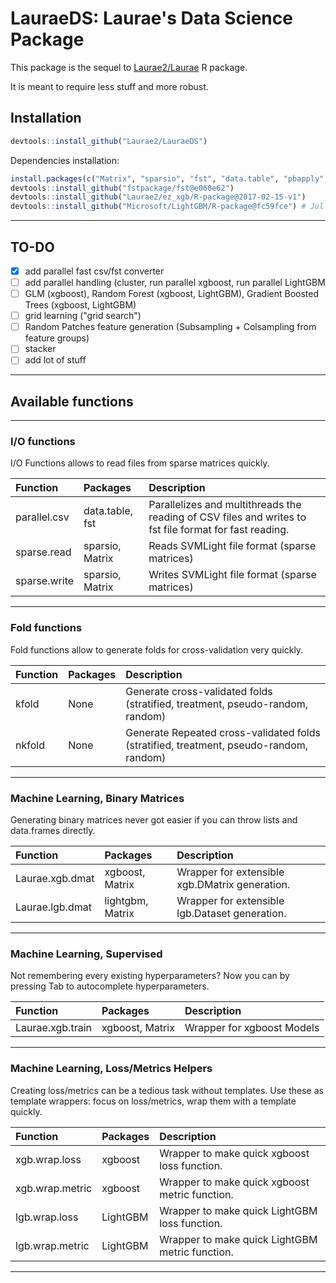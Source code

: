 # LauraeDS: Laurae's Data Science Package

This package is the sequel to [Laurae2/Laurae](https://github.com/Laurae2/Laurae) R package.

It is meant to require less stuff and more robust.

## Installation

```r
devtools::install_github("Laurae2/LauraeDS")
```

Dependencies installation:

```r
install.packages(c("Matrix", "sparsio", "fst", "data.table", "pbapply", "parallel"))
devtools::install_github("fstpackage/fst@e060e62")
devtools::install_github("Laurae2/ez_xgb/R-package@2017-02-15-v1")
devtools::install_github("Microsoft/LightGBM/R-package@fc59fce") # Jul 14 2017, v2.0.4

```

---

## TO-DO

* [x] add parallel fast csv/fst converter
* [ ] add parallel handling (cluster, run parallel xgboost, run parallel LightGBM
* [ ] GLM (xgboost), Random Forest (xgboost, LightGBM), Gradient Boosted Trees (xgboost, LightGBM)
* [ ] grid learning ("grid search")
* [ ] Random Patches feature generation (Subsampling + Colsampling from feature groups)
* [ ] stacker
* [ ] add lot of stuff

---

## Available functions

---

### I/O functions

I/O Functions allows to read files from sparse matrices quickly.

| Function | Packages | Description |
| :--- | :--- | :--- |
| parallel.csv | data.table, fst | Parallelizes and multithreads the reading of CSV files and writes to fst file format for fast reading. |
| sparse.read | sparsio, Matrix | Reads SVMLight file format (sparse matrices) |
| sparse.write | sparsio, Matrix | Writes SVMLight file format (sparse matrices) |

---

### Fold functions

Fold functions allow to generate folds for cross-validation very quickly.

| Function | Packages | Description |
| :--- | :--- | :--- |
| kfold | None | Generate cross-validated folds (stratified, treatment, pseudo-random, random) |
| nkfold | None | Generate Repeated cross-validated folds (stratified, treatment, pseudo-random, random) |

---

### Machine Learning, Binary Matrices

Generating binary matrices never got easier if you can throw lists and data.frames directly.

| Function | Packages | Description |
| :--- | :--- | :--- |
| Laurae.xgb.dmat | xgboost, Matrix | Wrapper for extensible xgb.DMatrix generation. |
| Laurae.lgb.dmat | lightgbm, Matrix | Wrapper for extensible lgb.Dataset generation. |

---

### Machine Learning, Supervised

Not remembering every existing hyperparameters? Now you can by pressing Tab to autocomplete hyperparameters.

| Function | Packages | Description |
| :--- | :--- | :--- |
| Laurae.xgb.train | xgboost, Matrix | Wrapper for xgboost Models |

---

### Machine Learning, Loss/Metrics Helpers

Creating loss/metrics can be a tedious task without templates. Use these as template wrappers: focus on loss/metrics, wrap them with a template quickly.

| Function | Packages | Description |
| :--- | :--- | :--- |
| xgb.wrap.loss | xgboost | Wrapper to make quick xgboost loss function. |
| xgb.wrap.metric | xgboost | Wrapper to make quick xgboost metric function. |
| lgb.wrap.loss | LightGBM | Wrapper to make quick LightGBM loss function. |
| lgb.wrap.metric | LightGBM | Wrapper to make quick LightGBM metric function. |

---


